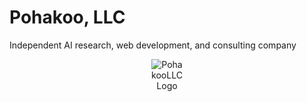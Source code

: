 # Pohakoo, LLC

Independent AI research, web development, and consulting company
<p align="center">
    <img src="https://github.com/user-attachments/assets/fa7d4885-e10e-4833-aaef-6d5ebe6cda25" alt="PohakooLLCLogo" style="max-width:50">
</p>
